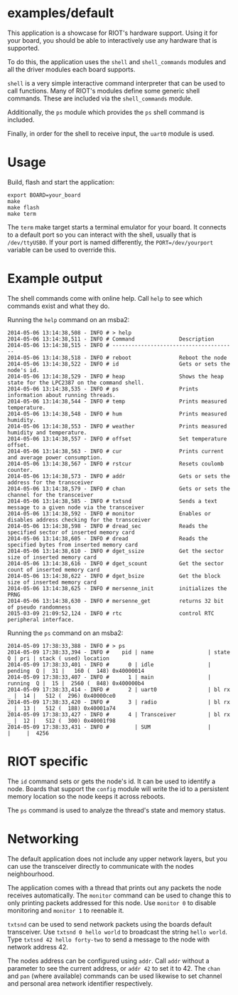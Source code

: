 examples/default
================
This application is a showcase for RIOT's hardware support. Using it
for your board, you should be able to interactively use any hardware
that is supported.

To do this, the application uses the `shell` and `shell_commands`
modules and all the driver modules each board supports.

`shell` is a very simple interactive command interpreter that can be
used to call functions.  Many of RIOT's modules define some generic
shell commands. These are included via the `shell_commands` module.

Additionally, the `ps` module which provides the `ps` shell command is
included.

Finally, in order for the shell to receive input, the `uart0` module
is used.


Usage
=====

Build, flash and start the application:
```
export BOARD=your_board
make
make flash
make term
```

The `term` make target starts a terminal emulator for your board. It
connects to a default port so you can interact with the shell, usually
that is `/dev/ttyUSB0`. If your port is named differently, the
`PORT=/dev/yourport` variable can be used to override this.


Example output
==============

The shell commands come with online help. Call `help` to see which commands
exist and what they do.

Running the `help` command on an msba2:
```
2014-05-06 13:14:38,508 - INFO # > help
2014-05-06 13:14:38,511 - INFO # Command              Description
2014-05-06 13:14:38,515 - INFO # ---------------------------------------
2014-05-06 13:14:38,518 - INFO # reboot               Reboot the node
2014-05-06 13:14:38,522 - INFO # id                   Gets or sets the node's id.
2014-05-06 13:14:38,529 - INFO # heap                 Shows the heap state for the LPC2387 on the command shell.
2014-05-06 13:14:38,535 - INFO # ps                   Prints information about running threads.
2014-05-06 13:14:38,544 - INFO # temp                 Prints measured temperature.
2014-05-06 13:14:38,548 - INFO # hum                  Prints measured humidity.
2014-05-06 13:14:38,553 - INFO # weather              Prints measured humidity and temperature.
2014-05-06 13:14:38,557 - INFO # offset               Set temperature offset.
2014-05-06 13:14:38,563 - INFO # cur                  Prints current and average power consumption.
2014-05-06 13:14:38,567 - INFO # rstcur               Resets coulomb counter.
2014-05-06 13:14:38,573 - INFO # addr                 Gets or sets the address for the transceiver
2014-05-06 13:14:38,579 - INFO # chan                 Gets or sets the channel for the transceiver
2014-05-06 13:14:38,585 - INFO # txtsnd               Sends a text message to a given node via the transceiver
2014-05-06 13:14:38,592 - INFO # monitor              Enables or disables address checking for the transceiver
2014-05-06 13:14:38,598 - INFO # dread_sec            Reads the specified sector of inserted memory card
2014-05-06 13:14:38,605 - INFO # dread                Reads the specified bytes from inserted memory card
2014-05-06 13:14:38,610 - INFO # dget_ssize           Get the sector size of inserted memory card
2014-05-06 13:14:38,616 - INFO # dget_scount          Get the sector count of inserted memory card
2014-05-06 13:14:38,622 - INFO # dget_bsize           Get the block size of inserted memory card
2014-05-06 13:14:38,625 - INFO # mersenne_init        initializes the PRNG
2014-05-06 13:14:38,630 - INFO # mersenne_get         returns 32 bit of pseudo randomness
2015-03-09 21:09:52,124 - INFO # rtc                  control RTC peripheral interface.
```

Running the `ps` command on an msba2:

```
2014-05-09 17:38:33,388 - INFO # > ps
2014-05-09 17:38:33,394 - INFO #    pid | name                 | state    Q | pri | stack ( used) location
2014-05-09 17:38:33,401 - INFO #      0 | idle                 | pending  Q |  31 |   160 (  148) 0x40000014
2014-05-09 17:38:33,407 - INFO #      1 | main                 | running  Q |  15 |  2560 (  848) 0x400000b4
2014-05-09 17:38:33,414 - INFO #      2 | uart0                | bl rx    _ |  14 |   512 (  296) 0x40000ce0
2014-05-09 17:38:33,420 - INFO #      3 | radio                | bl rx    _ |  13 |   512 (  188) 0x40001a74
2014-05-09 17:38:33,427 - INFO #      4 | Transceiver          | bl rx    _ |  12 |   512 (  300) 0x40001f98
2014-05-09 17:38:33,431 - INFO #        | SUM                  |            |     |  4256
```

RIOT specific
=============

The `id` command sets or gets the node's id. It can be used to
identify a node. Boards that support the `config` module will write
the id to a persistent memory location so the node keeps it across
reboots.

The `ps` command is used to analyze the thread's state and memory
status.


Networking
==========

The default application does not include any upper network layers, but
you can use the transceiver directly to communicate with the nodes
neighbourhood.

The application comes with a thread that prints out any packets the
node receives automatically.  The `monitor` command can be used to
change this to only printing packets addressed for this node.  Use
`monitor 0` to disable monitoring and `monitor 1` to reenable it.

`txtsnd`  can be used to send network packets using the boards default
transceiver.  Use `txtsnd 0 hello world` to broadcast the string
`hello world`.  Type `txtsnd 42 hello forty-two` to send a message to
the node with network address 42.

The nodes address can be configured using `addr`.  Call `addr` without
a parameter to see the current address, or `addr 42` to set it to 42.
The `chan` and `pan` (where available) commands can be used likewise
to set channel and personal area network identifier respectively.
